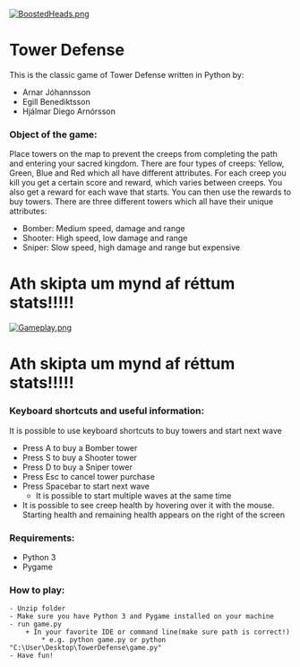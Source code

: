 [![BoostedHeads.png](https://s30.postimg.org/b6k0ud1j5/Boosted_Heads.png)](https://postimg.org/image/qf9y84v7h/)


# Tower Defense

This is the classic game of Tower Defense written in Python by:
- Arnar Jóhannsson    
- Egill Benediktsson
- Hjálmar Diego Arnórsson
    
### Object of the game:
Place towers on the map to prevent the creeps from completing the path and entering your sacred kingdom.
There are four types of creeps: Yellow, Green, Blue and Red which all have different attributes.
For each creep you kill you get a certain score and reward, which varies between creeps.
You also get a reward for each wave that starts. You can then use the rewards to buy towers.
There are three different towers which all have their unique attributes:
- Bomber: Medium speed, damage and range
- Shooter: High speed, low damage and range
- Sniper: Slow speed, high damage and range but expensive

# Ath skipta um mynd af réttum stats!!!!!

[![Gameplay.png](https://s27.postimg.org/3jo3a7p9f/Gameplay.png)](https://postimg.org/image/7sstcdsin/)

# Ath skipta um mynd af réttum stats!!!!!


### Keyboard shortcuts and useful information:
It is possible to use keyboard shortcuts to buy towers and start next wave
- Press A to buy a Bomber tower
- Press S to buy a Shooter tower
- Press D to buy a Sniper tower
- Press Esc to cancel tower purchase
- Press Spacebar to start next wave
	- It is possible to start multiple waves at the same time
- It is possible to see creep health by hovering over it with the mouse. Starting health and remaining health appears on the right of the screen

### Requirements:
- Python 3
- Pygame

### How to play:
    - Unzip folder
    - Make sure you have Python 3 and Pygame installed on your machine
    - run game.py
        + In your favorite IDE or command line(make sure path is correct!)
            * e.g. python game.py or python "C:\User\Desktop\TowerDefense\game.py"
    - Have fun!